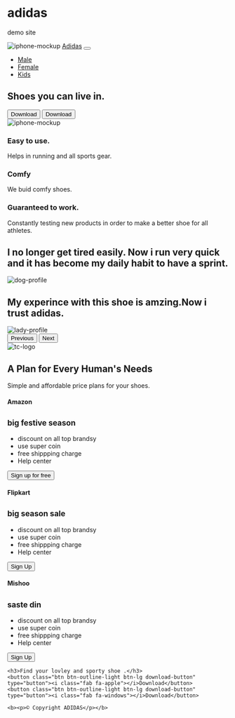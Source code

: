 # adidas
demo site
<!DOCTYPE html>
<html>

<head>
  <meta charset="utf-8">
  <title>Adidas👟</title>

  <link rel="preconnect" href="https://fonts.googleapis.com">
  <link rel="preconnect" href="https://fonts.gstatic.com" crossorigin>
  <link href="https://fonts.googleapis.com/css2?family=Libre+Baskerville:ital@1&family=Mochiy+Pop+P+One&family=Montserrat+Subrayada:wght@700&family=Neonderthaw&family=Ubuntu:ital@1&display=swap" rel="stylesheet">

  <link href="https://cdn.jsdelivr.net/npm/bootstrap@5.1.3/dist/css/bootstrap.min.css" rel="stylesheet" integrity="sha384-1BmE4kWBq78iYhFldvKuhfTAU6auU8tT94WrHftjDbrCEXSU1oBoqyl2QvZ6jIW3" crossorigin="anonymous">
  <script src="https://cdn.jsdelivr.net/npm/bootstrap@5.1.3/dist/js/bootstrap.bundle.min.js" integrity="sha384-ka7Sk0Gln4gmtz2MlQnikT1wXgYsOg+OMhuP+IlRH9sENBO0LRn5q+8nbTov4+1p" crossorigin="anonymous"></script>
  <link rel="stylesheet" href="C:\Users\KIIT\OneDrive\Desktop\web devlopment\bootstrap-installation\TinDog-Start-master\css\styles.css">
<link rel="stylesheet" href="https://pro.fontawesome.com/releases/v5.10.0/css/all.css" integrity="sha384-AYmEC3Yw5cVb3ZcuHtOA93w35dYTsvhLPVnYs9eStHfGJvOvKxVfELGroGkvsg+p" crossorigin="anonymous"/>

</head>

<body>

  <section id="title">
<div class="container-fluid">
    <nav class="navbar navbar-expand-lg navbar-dark bg-dark">
      <img class=navbar-brand-img src="C:\Users\KIIT\Downloads\ad.png" alt="iphone-mockup">
      <a class="navbar-brand" href="">Adidas</a>
       <button class="navbar-toggler" type="button" data-toggle="collapse" data-target="#navbarSupportedContent" aria-controls="navbarSupportedContent" aria-expanded="false" aria-label="Toggle navigation">
      <span class="navbar-toggler-icon"></span>
    </button>
    <div class="collapse navbar-collapse" id="navbarSupportedContent">
      <ul class="navbar-nav ml-auto">
          <li class="nav-item">
              <a class="nav-link" href="">Male</a>
          </li>
          <li class="nav-item">
              <a class="nav-link" href="">Female</a>
          </li>
          <li class="nav-item">
              <a class="nav-link" href="">Kids</a>
          </li>
      </ul>
   </div>
  </nav>
</div>

<div class="row">

  <div class="col-lg-6 ">
    <h1>Shoes you can live in.</h1>
    <button type="button" class="btn btn-dark btn-lg download-button"><i class="fab fa-apple"></i> Download </button>
    <button type="button" class="btn btn-outline-warning btn-lg download-button"><i class="fab fa-windows"></i> Download </button>
  </div>

<div class="col-lg-6">
  <img class=title-img src="C:\Users\KIIT\Downloads\shoe.png" alt="iphone-mockup">
</div>
</div>
  </section>


  <!-- Features -->

  <section id="features">
    <div class="row">
      <div class="features-box col-lg-4">
      <i class="fas fa-shoe-prints fa-4x"></i>
    <h3>Easy to use.</h3>
    <p>Helps in running and all sports gear.</p>
    </div>
  <div class="features-box col-lg-4">
    <i class="fab fa-accessible-icon fa-4x"></i>
    <h3>Comfy</h3>
    <p>We buid comfy shoes.</p>
</div>
<div class="features-box col-lg-4">
  <i class="fas fa-running fa-4x"></i>
    <h3>Guaranteed to work.</h3>
    <p>Constantly testing new products in order to make a better shoe for all athletes.</p>
  </div>
    </div>
  </section>


  <!-- Testimonials -->

  <section id="testimonials">
    <!-- <div id="testimonials-carousel" class="carousel slide" data-ride="false">
  <div class="carousel-inner">
    <div class="carousel-item active">
      <h2>I no longer get tired easily. Now i run very quick and it has become my daily habit to have a sprint.</h2>
      <img class=testimonials-img src="C:\Users\KIIT\Downloads\ww.png" alt="dog-profile">
    </div>
    <div class="carousel-item">
      <h2 class="testimonial-text">My experince with this shoe is amzing.Now i trust adidas.</h2>
      <img class="testimonial-image" src="C:\Users\KIIT\Downloads\toy.png" alt="lady-profile">
    </div>
  </div>
  <a class="carousel-control-prev" href="#testimonials-carousel" role="button" data-slide="prev">
    <span class="carousel-control-prev-icon" aria-hidden="true"></span>
  </a>
  <a class="carousel-control-next" href="#testimonials-carousel" role="button" data-slide="next">
    <span class="carousel-control-next-icon" aria-hidden="true"></span>
  </a>
</div> -->




<div id="carouselExampleControls" class="carousel slide" data-bs-ride="carousel">
  <div class="carousel-inner">
    <div class="carousel-item active">
      <h2>I no longer get tired easily. Now i run very quick and it has become my daily habit to have a sprint.</h2>
      <img class="testimonials-img" src="C:\Users\KIIT\Downloads\ww.png" alt="dog-profile">
    </div>
    <div class="carousel-item">
      <h2 class="testimonial-text">My experince with this shoe is amzing.Now i trust adidas.</h2>
      <img class="testimonials-img" src="C:\Users\KIIT\Downloads\op.png" alt="lady-profile">
    </div>
  </div>
  <button class="carousel-control-prev" type="button" data-bs-target="#carouselExampleControls" data-bs-slide="prev">
    <span class="carousel-control-prev-icon" aria-hidden="true"></span>
    <span class="visually-hidden">Previous</span>
  </button>
  <button class="carousel-control-next" type="button" data-bs-target="#carouselExampleControls" data-bs-slide="next">
    <span class="carousel-control-next-icon" aria-hidden="true"></span>
    <span class="visually-hidden">Next</span>
  </button>
</div>








  </section>


  <!-- Press -->

  <section id="press">
    <img class="press-img" src="C:\Users\KIIT\OneDrive\Desktop\y.png" alt="tc-logo">

  </section>


  <!-- Pricing -->

  <section id="pricing">
      <h2>A Plan for Every Human's Needs</h2>
      <p>Simple and affordable price plans for your shoes.</p>
      <div class="row row-cols-1 row-cols-md-3 mb-3 text-center">
        <div class="col pricing-cards">
          <div class="card mb-4 rounded-3 shadow-sm">
            <div class="card-header py-3">
              <h4 class="my-0 fw-normal">Amazon</h4>
            </div>
            <div class="card-body">
              <h1 class="card-title pricing-card-title">
                <small class="text-muted fw-light">big festive season</small>
              </h1>
              <ul class="list-unstyled mt-3 mb-4">
                <li>discount on all top brandsy</li>
                <li>use super coin</li>
                <li>free shippping charge</li>
                <li>Help center</li>
              </ul>
              <button type="button" class="w-100 btn btn-lg btn-outline-danger">
                Sign up for free
              </button>
            </div>
          </div>
        </div>
        <div class="col pricing-cards">
          <div class="card mb-4 rounded-3 shadow-sm border-danger">
            <div class="card-header py-3">
              <h4 class="my-0 fw-normal">Flipkart</h4>
            </div>
            <div class="card-body">
              <h1 class="card-title pricing-card-title">
                <small class="text-muted fw-light">big season sale</small>
              </h1>
              <ul class="list-unstyled mt-3 mb-4">
                <li>discount on all top brandsy</li>
                <li>use super coin</li>
                <li>free shippping charge</li>
                <li>Help center</li>
              </ul>
              <button type="button" class="w-100 btn btn-lg btn-danger">
                Sign Up
              </button>
            </div>
          </div>
        </div>
        <div class="col pricing-cards">
          <div class="card mb-4 rounded-3 shadow-sm border-warning">
            <div class="card-header py-3 text-white bg-warning border-warning">
              <h4 class="my-0 fw-normal">Mishoo</h4>
            </div>
            <div class="card-body">
              <h1 class="card-title pricing-card-title">
              <small class="text-muted fw-light">saste din</small>
              </h1>
              <ul class="list-unstyled mt-3 mb-4">
                <li>discount on all top brandsy</li>
                <li>use super coin</li>
                <li>free shippping charge</li>
                <li>Help center</li>
              </ul>
              </ul>
              <button type="button" class="w-100 btn btn-lg btn-warning">
                Sign Up
              </button>
            </div>
          </div>
        </div>
      </div>
    </section>


  <!-- Call to Action -->

  <section id="cta">

    <h3>Find your lovley and sporty shoe .</h3>
    <button class="btn btn-outline-light btn-lg download-button" type="button"><i class="fab fa-apple"></i>Download</button>
    <button class="btn btn-outline-light btn-lg download-button" type="button"><i class="fab fa-windows"></i>Download</button>

  </section>


  <!-- Footer -->

  <footer id="footer">
<i class="fab fa-google-play"></i>
<i class="fab fa-instagram"></i>
<i class="fab fa-facebook"></i>
<i class="fab fa-twitter"></i>

    <b><p>© Copyright ADIDAS</p></b>

  </footer>


</body>

</html>

